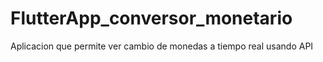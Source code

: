 # FlutterApp_conversor_monetario
Aplicacion que permite ver cambio de monedas a tiempo real usando API 
